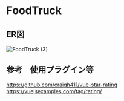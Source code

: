 # FoodTruck


## ER図
![FoodTruck (3)](https://user-images.githubusercontent.com/54837280/131238191-90bc682f-379a-414d-9b37-0ed2fb759c0b.png)

## 参考　使用プラグイン等
https://github.com/craigh411/vue-star-rating
https://vuejsexamples.com/tag/rating/
